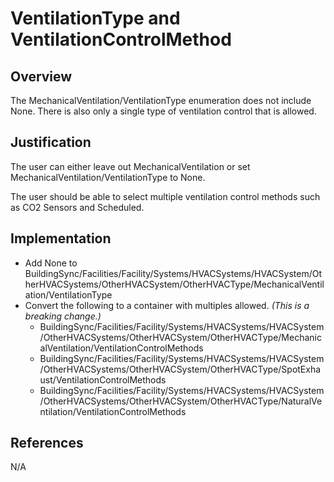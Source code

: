 # VentilationType and VentilationControlMethod

## Overview

The MechanicalVentilation/VentilationType enumeration does not include None. There is also only a single type of ventilation control that is allowed.

## Justification

The user can either leave out MechanicalVentilation or set MechanicalVentilation/VentilationType to None.

The user should be able to select multiple ventilation control methods such as CO2 Sensors and Scheduled.

## Implementation

- Add None to BuildingSync/Facilities/Facility/Systems/HVACSystems/HVACSystem/OtherHVACSystems/OtherHVACSystem/OtherHVACType/MechanicalVentilation/VentilationType
- Convert the following to a container with multiples allowed. _(This is a breaking change.)_
  - BuildingSync/Facilities/Facility/Systems/HVACSystems/HVACSystem/OtherHVACSystems/OtherHVACSystem/OtherHVACType/MechanicalVentilation/VentilationControlMethods
  - BuildingSync/Facilities/Facility/Systems/HVACSystems/HVACSystem/OtherHVACSystems/OtherHVACSystem/OtherHVACType/SpotExhaust/VentilationControlMethods
  - BuildingSync/Facilities/Facility/Systems/HVACSystems/HVACSystem/OtherHVACSystems/OtherHVACSystem/OtherHVACType/NaturalVentilation/VentilationControlMethods

## References

N/A
